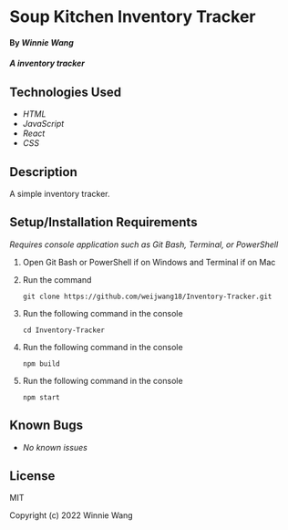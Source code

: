 # Soup Kitchen Inventory Tracker

#### By _Winnie Wang_

#### _A inventory tracker_

## Technologies Used

* _HTML_
* _JavaScript_
* _React_
* _CSS_

## Description

A simple inventory tracker.

## Setup/Installation Requirements
_Requires console application such as Git Bash, Terminal, or PowerShell_

1. Open Git Bash or PowerShell if on Windows and Terminal if on Mac
2. Run the command

    ``git clone https://github.com/weijwang18/Inventory-Tracker.git``

3. Run the following command in the console

    ``cd Inventory-Tracker``

4. Run the following command in the console

    ``npm build``

5. Run the following command in the console

    ``npm start``

## Known Bugs

* _No known issues_

## License

MIT

Copyright (c) 2022 Winnie Wang